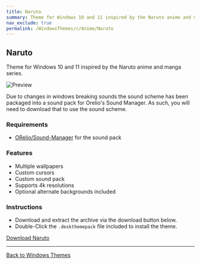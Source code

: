 ```yaml
---
title: Naruto
summary: Theme for Windows 10 and 11 inspired by the Naruto anime and manga series
nav_exclude: true
permalink: /WindowsThemes/c/Anime/Naruto
---
```


## Naruto

Theme for Windows 10 and 11 inspired by the Naruto anime and manga series.

![Preview](https://gitlab.com/the-back-room/deskthemepacks/sfw/naruto/-/raw/main/Extras/Preview.bmp)

Due to changes in windows breaking sounds the sound scheme has been packaged into a sound pack for Orelio's Sound Manager. As such, you will need to download that to use the sound scheme.

### Requirements

- [ORelio/Sound-Manager](https://github.com/ORelio/Sound-Manager) for the sound pack

### Features

- Multiple wallpapers
- Custom cursors
- Custom sound pack
- Supports 4k resolutions
- Optional alternate backgrounds included

### Instructions

- Download and extract the archive via the download button below.
- Double-Click the `.deskthemepack` file included to install the theme.

<a href="https://gitlab.com/the-back-room/deskthemepacks/sfw/Naruto/-/archive/main/naruto-main.zip" class="btn btn--primary btn--lg" target="_blank" rel="noopener noreferrer">Download Naruto</a>

---

<a href="/WindowsThemes" class="btn btn--secondary btn--sm">Back to Windows Themes</a>